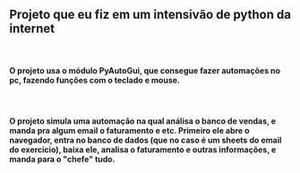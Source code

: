 <h2>Projeto que eu fiz em um intensivão de python da internet</h1>
<br>

<h4>O projeto usa o módulo PyAutoGui, que consegue fazer automações no pc, fazendo funções com o teclado e mouse.</h3>

<br>

<h4>O projeto simula uma automação na qual análisa o banco de vendas, e manda pra algum email o faturamento e etc.
Primeiro ele abre o navegador, entra no banco de dados (que no caso é um sheets do email do exercicio), baixa ele, analisa o faturamento e outras informações, e manda para o "chefe" tudo.</h3>
